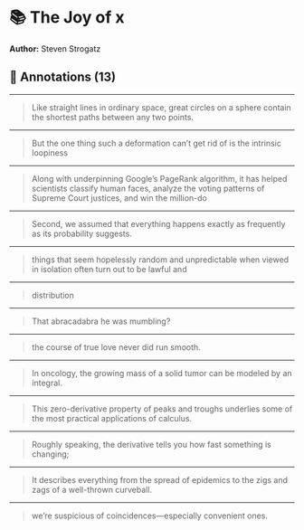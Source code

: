 # 📚 The Joy of x

**Author:** Steven Strogatz  

## 📝 Annotations (13)

---


> Like straight lines in ordinary space, great circles on a sphere contain the shortest paths between any two points.  

---


> But the one thing such a deformation can’t get rid of is the intrinsic loopiness  

---


>  Along with underpinning Google’s PageRank algorithm,  it has helped scientists classify human faces,  analyze the voting patterns of Supreme Court justices,  and win the million-do  

---


> Second, we assumed that everything happens exactly as frequently as its probability suggests.  

---


> things that seem hopelessly random and unpredictable when viewed in isolation often turn out to be lawful and  

---


> distribution  

---


> That abracadabra he was mumbling?   

---


> the course of true love never did run smooth.  

---


>  In oncology,  the growing mass of a solid tumor can be modeled by an integral.  

---


> This zero-derivative property of peaks and troughs underlies some of the most practical applications of calculus.  

---


> Roughly speaking, the derivative tells you how fast something is changing;  

---


> It describes everything from the spread of epidemics to the zigs and zags of a well-thrown curveball.  

---


> we’re suspicious of coincidences—especially convenient ones.  

